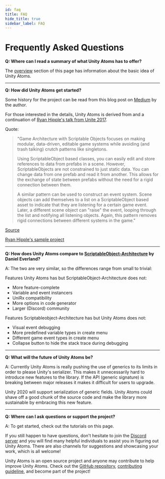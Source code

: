 ```yaml
---
id: faq
title: FAQ
hide_title: true
sidebar_label: FAQ
---
```


# Frequently Asked Questions

**Q: Where can I read a summary of what Unity Atoms has to offer?**

The [overview](overview.md) section of this page has information about the basic idea of Unity Atoms.

---

**Q: How did Unity Atoms get started?**

Some history for the project can be read from this blog post on [Medium](https://medium.com/@adamramberg/unity-atoms-tiny-modular-pieces-utilizing-the-power-of-scriptable-objects-e8add1b95201) by the author.

For those interested in the details, Unity Atoms is derived from and a continuation of [Ryan Hipple's talk from Unite 2017](https://youtu.be/raQ3iHhE_Kk). 

Quote:
> "Game Architecture with Scriptable Objects focuses on making modular, data-driven, editable game systems while avoiding (and trash talking) crutch patterns like singletons.
>
> Using ScriptableObject based classes, you can easily edit and store references to data from prefabs in a scene. However, ScriptableObjects are not constrained to just static data. You can change data from one prefab and read it from another. This allows for the exchange of state between prefabs without the need for a rigid connection between them.
>
> A similar pattern can be used to construct an event system. Scene objects can add themselves to a list on a ScriptableObject based asset to indicate that they are listening for a certain game event. Later, a different scene object can "raise" the event, looping through the list and notifying all listening objects. Again, this pattern removes rigid connections between different systems in the game."

[Source](http://www.roboryantron.com/2017/10/unite-2017-game-architecture-with.html)

[Ryan Hipple's sample project](https://github.com/roboryantron/Unite2017)

---

**Q: How does Unity Atoms compare to [ScriptableObject-Architecture](https://github.com/DanielEverland/ScriptableObject-Architecture) by Daniel Everland?**

A: The two are very similar, so the differences range from small to trivial:

Features Unity Atoms has but ScriptableObject-Architecture does not:
- More feature-complete
- Variable and event instancers
- UniRx compatibility
- More options in code generator
- Larger (Discord) community

Features Scriptableobject-Architecture has but Unity Atoms does not:
- Visual event debugging
- More predefined variable types in create menu
- Different game event types in create menu
- Collapse button to hide the stack trace during debugging

---

**Q: What will the future of Unity Atoms be?**

A: Currently Unity Atoms is really pushing the use of generics to its limits in order to please Unity's serializer. This makes it unnecessarily hard to introduce new features to the library. If the API (generic signature) is breaking between major releases it makes it difficult for users to upgrade.

Unity 2020 will support serialization of generic fields. Unity Atoms could shave off a good chunk of the source code and make the library more sustainable by embracing this new feature.

---

**Q: Where can I ask questions or support the project?**

A: To get started, check out the tutorials on this page.

If you still happen to have questions, don't hesitate to join the [Discord server](https://discord.gg/W4yd7E7) and you will find many helpful individuals to assist you in figuring out Unity Atoms. There are also channels for suggestions and showcasing your work, which is all welcome!

Unity Atoms is an open source project and anyone may contribute to help improve Unity Atoms. Check out the [GitHub repository](https://github.com/AdamRamberg/unity-atoms), [contributing guideline](https://github.com/AdamRamberg/unity-atoms/blob/master/CONTRIBUTING.md), and become part of the project!
